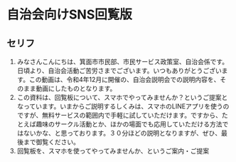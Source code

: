 # 自治会向けSNS回覧版
## セリフ
1. みなさんこんにちは、箕面市市民部、市民サービス政策室、自治会係です。日頃より、自治会活動ご苦労さまでございます。いつもありがとうございます。この動画は、令和4年12月に開催の、自治会説明会での説明内容を、そのまま動画にしたものとなります。
2. この資料は、回覧板について、スマホでやってみませんか？というご提案となっています。いまからご説明するしくみは、スマホのLINEアプリを使うのですが、無料サービスの範囲内で手軽に試していただけます。ですから、たとえば趣味のサークル活動とか、ほかの場面でも応用していただける方法ではないかな、と思っております。３０分ほどの説明となりますが、ぜひ、最後まで御覧ください。
3. 回覧板を、スマホを使ってやってみませんか、というご案内・ご提案